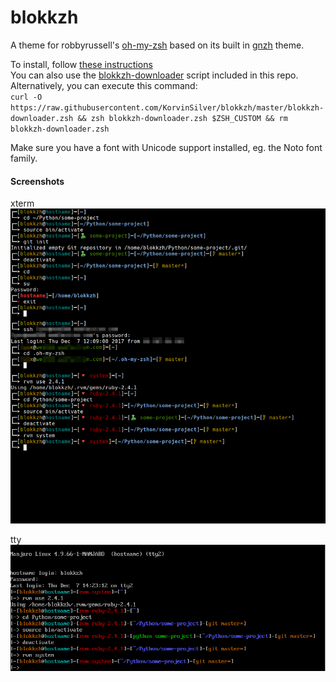 # blokkzh
A theme for robbyrussell's [oh-my-zsh](https://github.com/robbyrussell/oh-my-zsh) based on its built in [gnzh](https://github.com/robbyrussell/oh-my-zsh/blob/master/themes/gnzh.zsh-theme) theme.  

To install, follow [these instructions](https://github.com/robbyrussell/oh-my-zsh/wiki/Customization#overriding-and-adding-themes)  
You can also use the [blokkzh-downloader](https://github.com/KorvinSilver/blokkzh/blob/master/blokkzh-downloader.zsh) script included in this repo.  
Alternatively, you can execute this command:  
`curl -O https://raw.githubusercontent.com/KorvinSilver/blokkzh/master/blokkzh-downloader.zsh && zsh blokkzh-downloader.zsh $ZSH_CUSTOM && rm blokkzh-downloader.zsh`

Make sure you have a font with Unicode support installed, eg. the Noto font family.  

#### Screenshots

xterm  
<img src="preview.png">

tty  
<img src="preview-tty.png">


